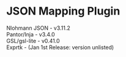 # JSON Mapping Plugin

Nlohmann JSON - v3.11.2  
Pantor/Inja - v3.4.0  
GSL/gsl-lite - v0.41.0  
Exprtk - (Jan 1st Release: version unlisted)
